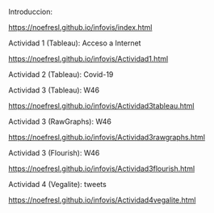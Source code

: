 Introduccion:

https://noefresl.github.io/infovis/index.html

Actividad 1 (Tableau): Acceso a Internet 

https://noefresl.github.io/infovis/Actividad1.html

Actividad 2 (Tableau): Covid-19


Actividad 3 (Tableau): W46

https://noefresl.github.io/infovis/Actividad3tableau.html

Actividad 3 (RawGraphs): W46

https://noefresl.github.io/infovis/Actividad3rawgraphs.html

Actividad 3 (Flourish): W46

https://noefresl.github.io/infovis/Actividad3flourish.html


Actividad 4 (Vegalite): tweets

https://noefresl.github.io/infovis/Actividad4vegalite.html
